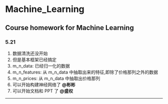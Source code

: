 # Machine_Learning
Course homework for Machine Learning
---
### 5.21
1. 数据清洗还没开始
2. 但是基本框架已经搞定
3. m_n_data: 已经归一化的数据
4. m_n_features: 从 m_n_data 中抽取出来的特征,即除了价格那列之外的数据
5. m_n_prices: 从 m_n_data 中抽取出价格那列
6. 可以开始构建神经网络了 **@彬彬**
7. 可以开始文档和 PPT 了 **@盛权**
---
